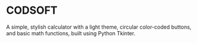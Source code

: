 # CODSOFT
A simple, stylish calculator with a light theme, circular color-coded buttons, and basic math functions, built using Python Tkinter.
